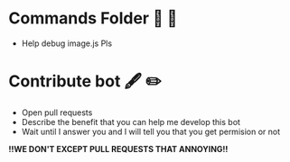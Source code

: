 # Commands Folder 📌 📁
- Help debug image.js Pls

# Contribute bot 🖋️ ✏️
- Open pull requests
- Describe the benefit that you can help me develop this bot
- Wait until I answer you and I will tell you that you get permision or not

**!!WE DON'T EXCEPT PULL REQUESTS THAT ANNOYING!!**


